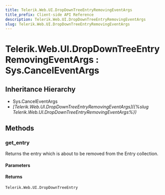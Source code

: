 ```yaml
---
title: Telerik.Web.UI.DropDownTreeEntryRemovingEventArgs
title_prefix: Client-side API Reference
description: Telerik.Web.UI.DropDownTreeEntryRemovingEventArgs
slug: Telerik.Web.UI.DropDownTreeEntryRemovingEventArgs
---
```


# Telerik.Web.UI.DropDownTreeEntryRemovingEventArgs : Sys.CancelEventArgs 

## Inheritance Hierarchy

* Sys.CancelEventArgs
* *[Telerik.Web.UI.DropDownTreeEntryRemovingEventArgs]({%slug Telerik.Web.UI.DropDownTreeEntryRemovingEventArgs%})*


## Methods

### get_entry

Returns the entry which is about to be removed from the Entry collection.

#### Parameters

#### Returns

`Telerik.Web.UI.DropDownTreeEntry`

